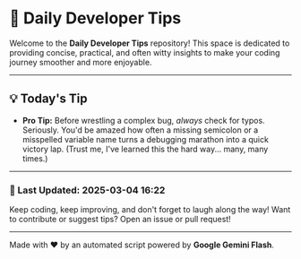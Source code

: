 
# 🌟 Daily Developer Tips

Welcome to the **Daily Developer Tips** repository! This space is dedicated to providing concise, practical, and often witty insights to make your coding journey smoother and more enjoyable.

---

## 💡 Today's Tip

- **Pro Tip:**  Before wrestling a complex bug,  *always* check for typos.  Seriously.  You'd be amazed how often a missing semicolon or a misspelled variable name turns a debugging marathon into a quick victory lap.  (Trust me, I've learned this the hard way... many, many times.)

---

### 📅 Last Updated: 2025-03-04 16:22

Keep coding, keep improving, and don't forget to laugh along the way! Want to contribute or suggest tips? Open an issue or pull request!

---

Made with ❤️ by an automated script powered by **Google Gemini Flash**.
